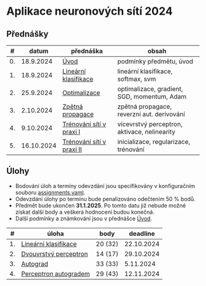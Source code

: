 # Aplikace neuronových sítí 2024


## Přednášky

| #  | datum      | přednáška                                          | obsah                                        |
|----|------------|----------------------------------------------------|----------------------------------------------|
| 0. | 18.9.2024  | [Úvod](slides/ans-00-intro.pdf)                    | podmínky předmětu, úvod                      |
| 1. | 18.9.2024  | [Lineární klasifikace](slides/ans-01-linear.pdf)   | lineární klasifikace, softmax, svm           |
| 2. | 25.9.2024  | [Optimalizace](slides/ans-02-optimization.pdf)     | optimalizace, gradient, SGD, momentum, Adam  |
| 3. | 2.10.2024  | [Zpětná propagace](slides/ans-03-backprop.pdf)     | zpětná propagace, reverzní aut. derivování   |
| 4. | 9.10.2024  | [Trénování sítí v praxi I](slides/ans-04-mlp.pdf)  | vícevrstvý perceptron, aktivace, nelinearity |
| 5. | 16.10.2024 | [Trénování sítí v praxi II](slides/ans-04-mlp.pdf) | inicializace, regularizace, trénování        |


## Úlohy

- Bodování úloh a termíny odevzdání jsou specifikovány v konfiguračním souboru [assignments.yaml](assignments.yaml).
- Odevzdání úlohy po termínu bude penalizováno odečtením 50 % bodů.
- Předmět bude ukončen **31.1.2025**. Po tomto datu již nebude možné získat další body a veškerá hodnocení budou konečná.
- Další podmínky a známkování jsou v přednášce [Úvod](slides/ans-00-intro.pdf).

| #  | úloha                                                           | body    | deadline   |
|----|-----------------------------------------------------------------|---------|------------|
| 1. | [Lineární klasifikace](assignments/linear_classification.ipynb) | 20 (32) | 22.10.2024 |
| 2. | [Dvouvrstvý perceptron](assignments/two_layer_perceptron.ipynb) | 14 (17) | 29.10.2024 |
| 3. | [Autograd](assignments/autograd.ipynb)                          | 33 (33) | 5.11.2024  |
| 4. | [Perceptron autogradem](assignments/perceptron_autograd.ipynb)  | 29 (43) | 12.11.2024 |
